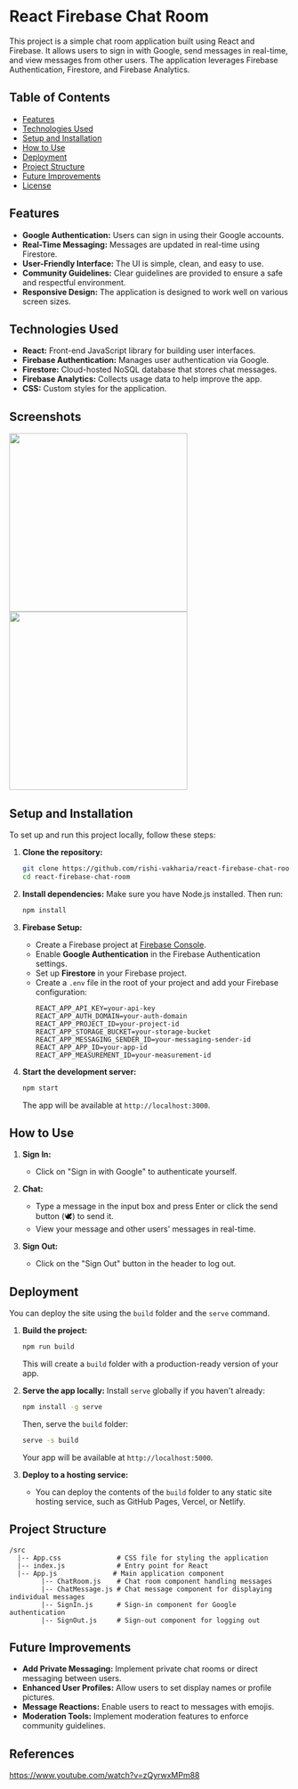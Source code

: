 # React Firebase Chat Room

This project is a simple chat room application built using React and Firebase. It allows users to sign in with Google, send messages in real-time, and view messages from other users. The application leverages Firebase Authentication, Firestore, and Firebase Analytics.

## Table of Contents

- [Features](#features)
- [Technologies Used](#technologies-used)
- [Setup and Installation](#setup-and-installation)
- [How to Use](#how-to-use)
- [Deployment](#deployment)
- [Project Structure](#project-structure)
- [Future Improvements](#future-improvements)
- [License](#license)

## Features

- **Google Authentication:** Users can sign in using their Google accounts.
- **Real-Time Messaging:** Messages are updated in real-time using Firestore.
- **User-Friendly Interface:** The UI is simple, clean, and easy to use.
- **Community Guidelines:** Clear guidelines are provided to ensure a safe and respectful environment.
- **Responsive Design:** The application is designed to work well on various screen sizes.

## Technologies Used

- **React:** Front-end JavaScript library for building user interfaces.
- **Firebase Authentication:** Manages user authentication via Google.
- **Firestore:** Cloud-hosted NoSQL database that stores chat messages.
- **Firebase Analytics:** Collects usage data to help improve the app.
- **CSS:** Custom styles for the application.

## Screenshots

<img src="./screenshots/Screenshot 2024-08-18 063822.png" width="320px" />

<img src="./screenshots/Screenshot 2024-08-18 064014.png" width="320px" />

## Setup and Installation

To set up and run this project locally, follow these steps:

1. **Clone the repository:**
   ```bash
   git clone https://github.com/rishi-vakharia/react-firebase-chat-room.git
   cd react-firebase-chat-room
   ```

2. **Install dependencies:**
   Make sure you have Node.js installed. Then run:
   ```bash
   npm install
   ```

3. **Firebase Setup:**
   - Create a Firebase project at [Firebase Console](https://console.firebase.google.com/).
   - Enable **Google Authentication** in the Firebase Authentication settings.
   - Set up **Firestore** in your Firebase project.
   - Create a `.env` file in the root of your project and add your Firebase configuration:
     ```env
     REACT_APP_API_KEY=your-api-key
     REACT_APP_AUTH_DOMAIN=your-auth-domain
     REACT_APP_PROJECT_ID=your-project-id
     REACT_APP_STORAGE_BUCKET=your-storage-bucket
     REACT_APP_MESSAGING_SENDER_ID=your-messaging-sender-id
     REACT_APP_APP_ID=your-app-id
     REACT_APP_MEASUREMENT_ID=your-measurement-id
     ```

4. **Start the development server:**
   ```bash
   npm start
   ```
   The app will be available at `http://localhost:3000`.

## How to Use

1. **Sign In:**
   - Click on "Sign in with Google" to authenticate yourself.
   
2. **Chat:**
   - Type a message in the input box and press Enter or click the send button (🕊️) to send it.
   - View your message and other users' messages in real-time.

3. **Sign Out:**
   - Click on the "Sign Out" button in the header to log out.

## Deployment

You can deploy the site using the `build` folder and the `serve` command.

1. **Build the project:**

   ```bash
   npm run build
   ```

   This will create a `build` folder with a production-ready version of your app.

2. **Serve the app locally:**
   Install `serve` globally if you haven't already:

   ```bash
   npm install -g serve
   ```

   Then, serve the `build` folder:

   ```bash
   serve -s build
   ```

   Your app will be available at `http://localhost:5000`.

3. **Deploy to a hosting service:**

   - You can deploy the contents of the `build` folder to any static site hosting service, such as GitHub Pages, Vercel, or Netlify.

## Project Structure

```
/src         
  |-- App.css              # CSS file for styling the application
  |-- index.js             # Entry point for React
  |-- App.js			  # Main application component
        |-- ChatRoom.js    # Chat room component handling messages
        |-- ChatMessage.js # Chat message component for displaying individual messages
        |-- SignIn.js      # Sign-in component for Google authentication
        |-- SignOut.js     # Sign-out component for logging out
```

## Future Improvements

- **Add Private Messaging:** Implement private chat rooms or direct messaging between users.
- **Enhanced User Profiles:** Allow users to set display names or profile pictures.
- **Message Reactions:** Enable users to react to messages with emojis.
- **Moderation Tools:** Implement moderation features to enforce community guidelines.


## References

https://www.youtube.com/watch?v=zQyrwxMPm88

